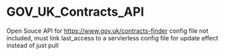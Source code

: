 # GOV_UK_Contracts_API

Open Souce API for https://www.gov.uk/contracts-finder
config file not included, must link last_access to a servlerless config file for update effect instead of just pull
